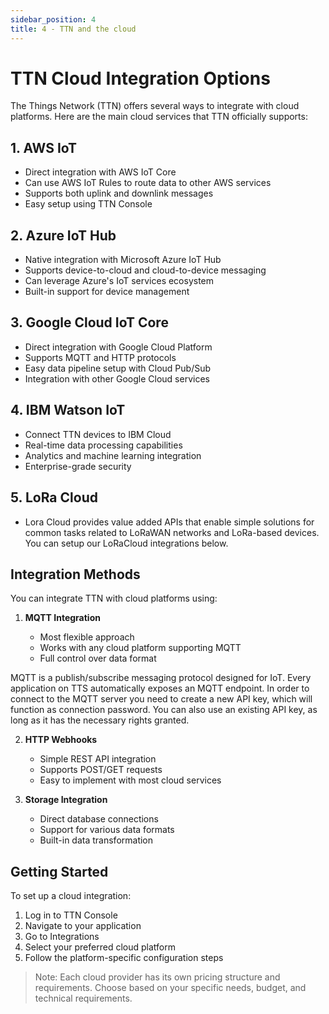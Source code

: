 ```yaml
---
sidebar_position: 4
title: 4 - TTN and the cloud
---
```


# TTN Cloud Integration Options

The Things Network (TTN) offers several ways to integrate with cloud platforms. Here are the main cloud services that TTN officially supports:

## 1. AWS IoT

- Direct integration with AWS IoT Core
- Can use AWS IoT Rules to route data to other AWS services
- Supports both uplink and downlink messages
- Easy setup using TTN Console

## 2. Azure IoT Hub

- Native integration with Microsoft Azure IoT Hub
- Supports device-to-cloud and cloud-to-device messaging
- Can leverage Azure's IoT services ecosystem
- Built-in support for device management

## 3. Google Cloud IoT Core

- Direct integration with Google Cloud Platform
- Supports MQTT and HTTP protocols
- Easy data pipeline setup with Cloud Pub/Sub
- Integration with other Google Cloud services

## 4. IBM Watson IoT

- Connect TTN devices to IBM Cloud
- Real-time data processing capabilities
- Analytics and machine learning integration
- Enterprise-grade security

## 5. LoRa Cloud
- Lora Cloud provides value added APIs that enable simple solutions for common tasks related to LoRaWAN networks and LoRa-based devices. You can setup our LoRaCloud integrations below.

## Integration Methods

You can integrate TTN with cloud platforms using:

1. **MQTT Integration**

   - Most flexible approach
   - Works with any cloud platform supporting MQTT
   - Full control over data format

MQTT is a publish/subscribe messaging protocol designed for IoT. Every application on TTS automatically exposes an MQTT endpoint. In order to connect to the MQTT server you need to create a new API key, which will function as connection password. You can also use an existing API key, as long as it has the necessary rights granted. 

2. **HTTP Webhooks**

   - Simple REST API integration
   - Supports POST/GET requests
   - Easy to implement with most cloud services

3. **Storage Integration**
   - Direct database connections
   - Support for various data formats
   - Built-in data transformation

## Getting Started

To set up a cloud integration:

1. Log in to TTN Console
2. Navigate to your application
3. Go to Integrations
4. Select your preferred cloud platform
5. Follow the platform-specific configuration steps

> Note: Each cloud provider has its own pricing structure and requirements. Choose based on your specific needs, budget, and technical requirements.
